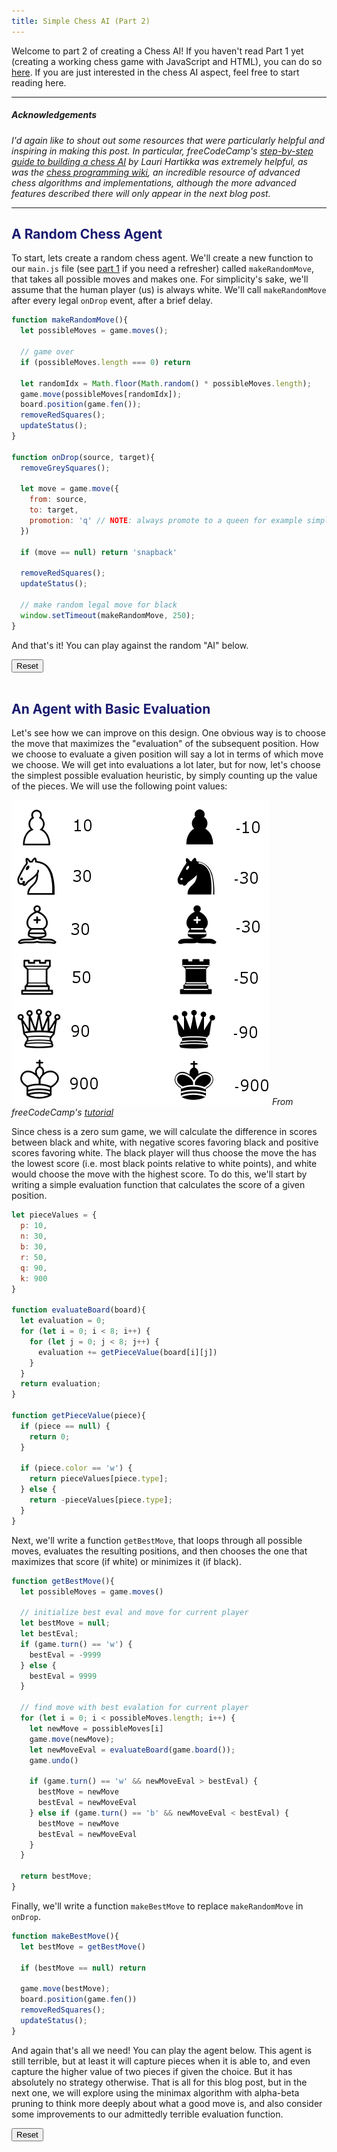 ```yaml
---
title: Simple Chess AI (Part 2)
---
```


<link rel="stylesheet" href="../assets/chess/css/styles.css">
<link rel="stylesheet" href="../assets/chess/css/chessboard-1.0.0.css">
<script src="../assets/chess/js/jquery-3.4.1.js" charset="utf-8"></script>
<script src="../assets/chess/js/chess.js" charset="utf-8"></script>
<script src="../assets/chess/js/chessboard-1.0.0.js" charset="utf-8"></script>
<script src="../assets/chess/js/main-part2_board1.js" charset="utf-8"></script>
<script src="../assets/chess/js/main-part2_board2.js" charset="utf-8"></script>

Welcome to part 2 of creating a Chess AI! If you haven't read Part 1 yet (creating a working chess game with JavaScript and HTML), you can do so [here](/simple-chess-ai-part1/). If you are just interested in the chess AI aspect, feel free to start reading here.

<hr>

##### Acknowledgements

*I'd again like to shout out some resources that were particularly helpful and inspiring in making this post. In particular, freeCodeCamp's <a href="https://www.freecodecamp.org/news/simple-chess-ai-step-by-step-1d55a9266977/" target="_blank">step-by-step guide to building a chess AI</a> by Lauri Hartikka was extremely helpful, as was the <a href="https://www.chessprogramming.org/Main_Page" target="_blank">chess programming wiki</a>, an incredible resource of advanced chess algorithms and implementations, although the more advanced features described there will only appear in the next blog post.*

<hr>

<h2 style="color: MidnightBlue">A Random Chess Agent</h2>

To start, lets create a random chess agent. We'll create a new function to our `main.js` file (see [part 1](/simple-chess-ai-part1/) if you need a refresher) called `makeRandomMove`, that takes all possible moves and makes one. For simplicity's sake, we'll assume that the human player (us) is always white. We'll call `makeRandomMove` after every legal `onDrop` event, after a brief delay.

```javascript
function makeRandomMove(){
  let possibleMoves = game.moves();

  // game over
  if (possibleMoves.length === 0) return

  let randomIdx = Math.floor(Math.random() * possibleMoves.length);
  game.move(possibleMoves[randomIdx]);
  board.position(game.fen());
  removeRedSquares();
  updateStatus();
}

function onDrop(source, target){
  removeGreySquares();

  let move = game.move({
    from: source,
    to: target,
    promotion: 'q' // NOTE: always promote to a queen for example simplicity
  })

  if (move == null) return 'snapback'

  removeRedSquares();
  updateStatus();

  // make random legal move for black
  window.setTimeout(makeRandomMove, 250);
}
```

And that's it! You can play against the random "AI" below.

<div class="centerer">
  <div id="board1" style="width: 400px"></div>
  <label id="chessStatus1" class="chessStatus"></label>
  <button id="resetBoard1" class="chessReset">Reset</button>
</div>

<br>
<h2 style="color: MidnightBlue">An Agent with Basic Evaluation</h2>

Let's see how we can improve on this design. One obvious way is to choose the move that maximizes the "evaluation" of the subsequent position. How we choose to evaluate a given position will say a lot in terms of which move we choose. We will get into evaluations a lot later, but for now, let's choose the simplest possible evaluation heuristic, by simply counting up the value of the pieces. We will use the following point values:

<div class="centerer">
  <img src="/assets/chess/img/chess_values.png">
  <label style="font-style: italic">From freeCodeCamp's <a href="https://www.freecodecamp.org/news/simple-chess-ai-step-by-step-1d55a9266977/" target="_blank">tutorial</a></label>
</div>

Since chess is a zero sum game, we will calculate the difference in scores between black and white, with negative scores favoring black and positive scores favoring white. The black player will thus choose the move the has the  lowest score (i.e. most black points relative to white points), and white would choose the move with the highest score. To do this, we'll start by writing a simple evaluation function that calculates the score of a given position.

```javascript
let pieceValues = {
  p: 10,
  n: 30,
  b: 30,
  r: 50,
  q: 90,
  k: 900
}

function evaluateBoard(board){
  let evaluation = 0;
  for (let i = 0; i < 8; i++) {
    for (let j = 0; j < 8; j++) {
      evaluation += getPieceValue(board[i][j])
    }
  }
  return evaluation;
}

function getPieceValue(piece){
  if (piece == null) {
    return 0;
  }

  if (piece.color == 'w') {
    return pieceValues[piece.type];
  } else {
    return -pieceValues[piece.type];
  }
}
```

Next, we'll write a function `getBestMove`, that loops through all possible moves, evaluates the resulting positions, and then chooses the one that maximizes that score (if white) or minimizes it (if black).

```javascript
function getBestMove(){
  let possibleMoves = game.moves()

  // initialize best eval and move for current player
  let bestMove = null;
  let bestEval;
  if (game.turn() == 'w') {
    bestEval = -9999
  } else {
    bestEval = 9999
  }

  // find move with best evalation for current player
  for (let i = 0; i < possibleMoves.length; i++) {
    let newMove = possibleMoves[i]
    game.move(newMove);
    let newMoveEval = evaluateBoard(game.board());
    game.undo()

    if (game.turn() == 'w' && newMoveEval > bestEval) {
      bestMove = newMove
      bestEval = newMoveEval
    } else if (game.turn() == 'b' && newMoveEval < bestEval) {
      bestMove = newMove
      bestEval = newMoveEval
    }
  }

  return bestMove;
}
```

Finally, we'll write a function `makeBestMove` to replace `makeRandomMove` in `onDrop`.

```javascript
function makeBestMove(){
  let bestMove = getBestMove()

  if (bestMove == null) return

  game.move(bestMove);
  board.position(game.fen())
  removeRedSquares();
  updateStatus();
}
```

And again that's all we need! You can play the agent below. This agent is still terrible, but at least it will capture pieces when it is able to, and even capture the higher value of two pieces if given the choice. But it has absolutely no strategy otherwise. That is all for this blog post, but in the next one, we will explore using the minimax algorithm with alpha-beta pruning to think more deeply about what a good move is, and also consider some improvements to our admittedly terrible evaluation function.

<div class="centerer">
  <div id="board2" style="width: 400px"></div>
  <label id="chessStatus2" class="chessStatus"></label>
  <button id="resetBoard2" class="chessReset">Reset</button>
</div>
